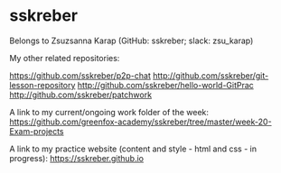 # sskreber
Belongs to Zsuzsanna Karap (GitHub: sskreber; slack: zsu_karap)

My other related repositories:

https://github.com/sskreber/p2p-chat
http://github.com/sskreber/git-lesson-repository 
http://github.com/sskreber/hello-world-GitPrac
http://github.com/sskreber/patchwork

A link to my current/ongoing work folder of the week: 
https://github.com/greenfox-academy/sskreber/tree/master/week-20-Exam-projects

A link to my practice website (content and style - html and css - in 
progress):
https://sskreber.github.io
